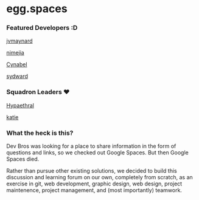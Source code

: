 # egg.spaces

### Featured Developers :D

[jvmaynard](https://github.com/jvmaynard)

[nimejia](https://github.com/nimejia)

[Cynabel](https://github.com/cynabel)

[sydward](https://github.com/radiohYbrid)

### Squadron Leaders :heart:

[Hypaethral](https://github.com/Hypaethral)

[katie](https://github.com/dnaf)

### What the heck is this?

Dev Bros was looking for a place to share information in the form of questions and links, so we checked out Google Spaces. But then Google Spaces died.

Rather than pursue other existing solutions, we decided to build this discussion and learning forum on our own, completely from scratch, as an exercise in git, web development, graphic design, web design, project maintenence, project management, and (most importantly) teamwork.
